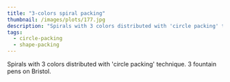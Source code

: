 ```yaml
---
title: "3-colors spiral packing"
thumbnail: /images/plots/177.jpg
description: "Spirals with 3 colors distributed with 'circle packing' technique. 3 fountain pens on Bristol."
tags:
  - circle-packing
  - shape-packing
---
```


Spirals with 3 colors distributed with 'circle packing' technique. 3 fountain pens on Bristol.